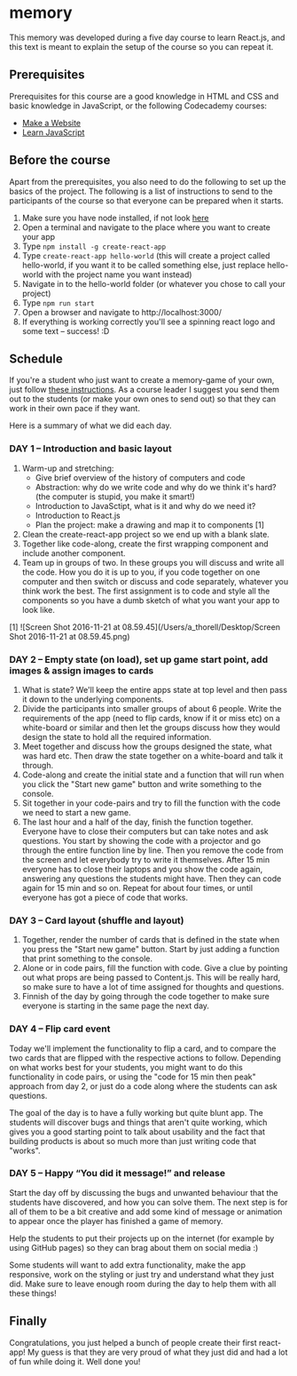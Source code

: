 # memory

This memory was developed during a five day course to learn React.js, and this text is meant to explain the setup of the course so you can repeat it.

## Prerequisites

Prerequisites for this course are a good knowledge in HTML and CSS and basic knowledge in JavaScript, or the following Codecademy courses:

- [Make a Website](https://www.codecademy.com/learn/make-a-website)
- [Learn JavaScript](https://www.codecademy.com/learn/learn-javascript)

## Before the course

Apart from the prerequisites, you also need to do the following to set up the basics of the project. The following is a list of instructions to send to the participants of the course so that everyone can be prepared when it starts.

1. Make sure you have node installed, if not look [here](http://blog.teamtreehouse.com/install-node-js-npm-mac)
2. Open a terminal and navigate to the place where you want to create your app
3. Type `npm install -g create-react-app`
4. Type `create-react-app hello-world` (this will create a project called hello-world, if you want it to be called something else, just replace hello-world with the project name you want instead)
5. Navigate in to the hello-world folder (or whatever you chose to call your project)
6. Type `npm run start`
7. Open a browser and navigate to http://localhost:3000/
8. If everything is working correctly you'll see a spinning react logo and some text – success! :D

## Schedule

If you're a student who just want to create a memory-game of your own, just follow [these instructions](https://docs.google.com/document/d/1RZ5dSVtz3bR2LAFbZVn7URPfftJyYyOYzXEOUc4qKVw/edit#heading=h.bngaz5wuzh92). As a course leader I suggest you send them out to the students (or make your own ones to send out) so that they can work in their own pace if they want.

Here is a summary of what we did each day.

### DAY 1 – Introduction and basic layout

1. Warm-up and stretching:
   - Give brief overview of the history of computers and code
   - Abstraction: why do we write code and why do we think it's hard? (the computer is stupid, you make it smart!)
   - Introduction to JavaSctipt, what is it and why do we need it?
   - Introduction to React.js
   - Plan the project: make a drawing and map it to components [1]
2. Clean the create-react-app project so we end up with a blank slate.
3. Together like code-along, create the first wrapping component and include another component.
4. Team up in groups of two. In these groups you will discuss and write all the code. How you do it is up to you, if you code together on one computer and then switch or discuss and code separately, whatever you think work the best. The first assignment is to code and style all the components so you have a dumb sketch of what you want your app to look like.

[1]  ![Screen Shot 2016-11-21 at 08.59.45](/Users/a_thorell/Desktop/Screen Shot 2016-11-21 at 08.59.45.png)

### DAY 2 – Empty state (on load), set up game start point, add images & assign images to cards

1. What is state? We'll keep the entire apps state at top level and then pass it down to the underlying components.
2. Divide the participants into smaller groups of about 6 people. Write the requirements of the app (need to flip cards, know if it or miss etc) on a white-board or similar and then let the groups discuss how they would design the state to hold all the required information.
3. Meet together and discuss how the groups designed the state, what was hard etc. Then draw the state together on a white-board and talk it through.
4. Code-along and create the initial state and a function that will run when you click the "Start new game" button and write something to the console.
5. Sit together in your code-pairs and try to fill the function with the code we need to start a new game.
6. The last hour and a half of the day, finish the function together. Everyone have to close their computers but can take notes and ask questions. You start by showing the code with a projector and go through the entire function line by line. Then you remove the code from the screen and let everybody try to write it themselves. After 15 min everyone has to close their laptops and you show the code again, answering any questions the students might have. Then they can code again for 15 min and so on. Repeat for about four times, or until everyone has got a piece of code that works.

### DAY 3 – Card layout (shuffle and layout)

1. Together, render the number of cards that is defined in the state when you press the "Start new game" button. Start by just adding a function that print something to the console.
2. Alone or in code pairs, fill the function with code. Give a clue by pointing out what props are being passed to Content.js. This will be really hard, so make sure to have a lot of time assigned for thoughts and questions.
3. Finnish of the day by going through the code together to make sure everyone is starting in the same page the next day.

### DAY 4 – Flip card event

Today we'll implement the functionality to flip a card, and to compare the two cards that are flipped with the respective actions to follow. Depending on what works best for your students, you might want to do this functionality in code pairs, or using the "code for 15 min then peak" approach from day 2, or just do a code along where the students can ask questions.

The goal of the day is to have a fully working but quite blunt app. The students will discover bugs and things that aren't quite working, which gives you a good starting point to talk about usability and the fact that building products is about so much more than just writing code that "works".

### DAY 5 – Happy “You did it message!” and release

Start the day off by discussing the bugs and unwanted behaviour that the students have discovered, and how you can solve them. The next step is for all of them to be a bit creative and add some kind of message or animation to appear once the player has finished a game of memory.

Help the students to put their projects up on the internet (for example by using GitHub pages) so they can brag about them on social media :)

Some students will want to add extra functionality, make the app responsive, work on the styling or just try and understand what they just did. Make sure to leave enough room during the day to help them with all these things!

## Finally

Congratulations, you just helped a bunch of people create their first react-app! My guess is that they are very proud of what they just did and had a lot of fun while doing it. Well done you!